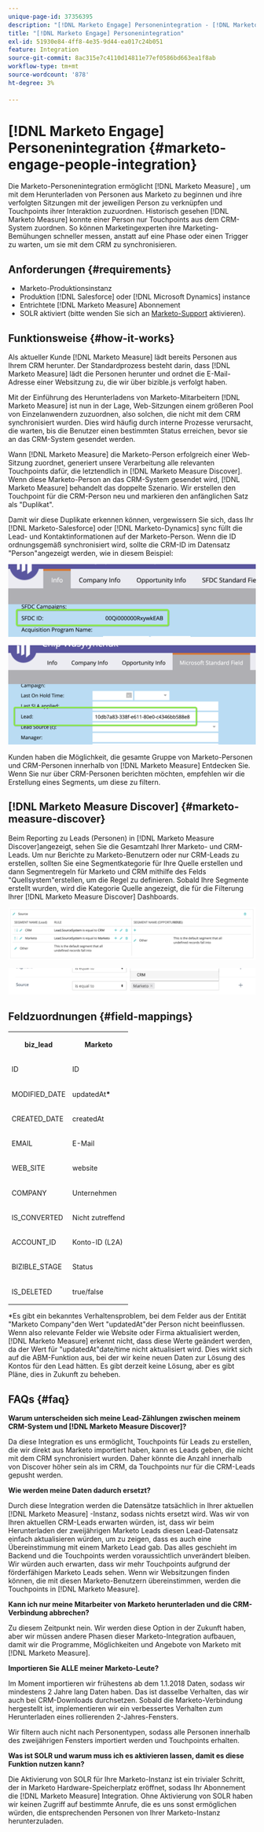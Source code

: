 ```yaml
---
unique-page-id: 37356395
description: "[!DNL Marketo Engage] Personenintegration - [!DNL Marketo Measure] - Produktdokumentation"
title: "[!DNL Marketo Engage] Personenintegration"
exl-id: 51930e84-4ff8-4e35-9d44-ea017c24b051
feature: Integration
source-git-commit: 8ac315e7c4110d14811e77ef0586bd663ea1f8ab
workflow-type: tm+mt
source-wordcount: '878'
ht-degree: 3%

---
```


# [!DNL Marketo Engage] Personenintegration {#marketo-engage-people-integration}

Die Marketo-Personenintegration ermöglicht [!DNL Marketo Measure] , um mit dem Herunterladen von Personen aus Marketo zu beginnen und ihre verfolgten Sitzungen mit der jeweiligen Person zu verknüpfen und Touchpoints ihrer Interaktion zuzuordnen. Historisch gesehen [!DNL Marketo Measure] konnte einer Person nur Touchpoints aus dem CRM-System zuordnen. So können Marketingexperten ihre Marketing-Bemühungen schneller messen, anstatt auf eine Phase oder einen Trigger zu warten, um sie mit dem CRM zu synchronisieren.

## Anforderungen {#requirements}

* Marketo-Produktionsinstanz
* Produktion [!DNL Salesforce] oder [!DNL Microsoft Dynamics] instance
* Entrichtete [!DNL Marketo Measure] Abonnement
* SOLR aktiviert (bitte wenden Sie sich an [Marketo-Support](https://nation.marketo.com/t5/Support/ct-p/Support) aktivieren).

## Funktionsweise {#how-it-works}

Als aktueller Kunde [!DNL Marketo Measure] lädt bereits Personen aus Ihrem CRM herunter. Der Standardprozess besteht darin, dass [!DNL Marketo Measure] lädt die Personen herunter und ordnet die E-Mail-Adresse einer Websitzung zu, die wir über bizible.js verfolgt haben.

Mit der Einführung des Herunterladens von Marketo-Mitarbeitern [!DNL Marketo Measure] ist nun in der Lage, Web-Sitzungen einem größeren Pool von Einzelanwendern zuzuordnen, also solchen, die nicht mit dem CRM synchronisiert wurden. Dies wird häufig durch interne Prozesse verursacht, die warten, bis die Benutzer einen bestimmten Status erreichen, bevor sie an das CRM-System gesendet werden.

Wann [!DNL Marketo Measure] die Marketo-Person erfolgreich einer Web-Sitzung zuordnet, generiert unsere Verarbeitung alle relevanten Touchpoints dafür, die letztendlich in [!DNL Marketo Measure Discover]. Wenn diese Marketo-Person an das CRM-System gesendet wird, [!DNL Marketo Measure] behandelt das doppelte Szenario. Wir erstellen den Touchpoint für die CRM-Person neu und markieren den anfänglichen Satz als &quot;Duplikat&quot;.

Damit wir diese Duplikate erkennen können, vergewissern Sie sich, dass Ihr [!DNL Marketo-Salesforce] oder [!DNL Marketo-Dynamics] sync füllt die Lead- und Kontaktinformationen auf der Marketo-Person. Wenn die ID ordnungsgemäß synchronisiert wird, sollte die CRM-ID im Datensatz &quot;Person&quot;angezeigt werden, wie in diesem Beispiel:

![](assets/5a.png)

![](assets/5b.png)

Kunden haben die Möglichkeit, die gesamte Gruppe von Marketo-Personen und CRM-Personen innerhalb von [!DNL Marketo Measure] Entdecken Sie. Wenn Sie nur über CRM-Personen berichten möchten, empfehlen wir die Erstellung eines Segments, um diese zu filtern.

## [!DNL Marketo Measure Discover] {#marketo-measure-discover}

Beim Reporting zu Leads (Personen) in [!DNL Marketo Measure Discover]angezeigt, sehen Sie die Gesamtzahl Ihrer Marketo- und CRM-Leads. Um nur Berichte zu Marketo-Benutzern oder nur CRM-Leads zu erstellen, sollten Sie eine Segmentkategorie für Ihre Quelle erstellen und dann Segmentregeln für Marketo und CRM mithilfe des Felds &quot;Quellsystem&quot;erstellen, um die Regel zu definieren. Sobald Ihre Segmente erstellt wurden, wird die Kategorie Quelle angezeigt, die für die Filterung Ihrer [!DNL Marketo Measure Discover] Dashboards.

![](assets/bizible-discover-1.png)

![](assets/bizible-discover-2.png)

## Feldzuordnungen {#field-mappings}

<table> 
 <colgroup> 
  <col> 
  <col> 
 </colgroup> 
 <tbody> 
  <tr> 
   <th><p><strong>biz_lead</strong></p></th> 
   <th><p><strong>Marketo</strong></p></th> 
  </tr> 
  <tr> 
   <td><p>ID</p></td> 
   <td><p>ID</p></td> 
  </tr> 
  <tr> 
   <td><p>MODIFIED_DATE</p></td> 
   <td><p>updatedAt<strong>*</strong></p></td> 
  </tr> 
  <tr> 
   <td><p>CREATED_DATE</p></td> 
   <td><p>createdAt</p></td> 
  </tr> 
  <tr> 
   <td><p>EMAIL</p></td> 
   <td><p>E-Mail</p></td> 
  </tr> 
  <tr> 
   <td><p>WEB_SITE</p></td> 
   <td><p>website</p></td> 
  </tr> 
  <tr> 
   <td><p>COMPANY</p></td> 
   <td><p>Unternehmen</p></td> 
  </tr> 
  <tr> 
   <td><p>IS_CONVERTED</p></td> 
   <td><p>Nicht zutreffend</p></td> 
  </tr> 
  <tr> 
   <td><p>ACCOUNT_ID</p></td> 
   <td><p>Konto-ID (L2A)</p></td> 
  </tr> 
  <tr> 
   <td><p>BIZIBLE_STAGE</p></td> 
   <td><p>Status</p></td> 
  </tr> 
  <tr> 
   <td><p>IS_DELETED</p></td> 
   <td><p>true/false</p></td> 
  </tr> 
 </tbody> 
</table>

*Es gibt ein bekanntes Verhaltensproblem, bei dem Felder aus der Entität &quot;Marketo Company&quot;den Wert &quot;updatedAt&quot;der Person nicht beeinflussen. Wenn also relevante Felder wie Website oder Firma aktualisiert werden, [!DNL Marketo Measure] erkennt nicht, dass diese Werte geändert werden, da der Wert für &quot;updatedAt&quot;date/time nicht aktualisiert wird. Dies wirkt sich auf die ABM-Funktion aus, bei der wir keine neuen Daten zur Lösung des Kontos für den Lead hätten. Es gibt derzeit keine Lösung, aber es gibt Pläne, dies in Zukunft zu beheben.

## FAQs {#faq}

**Warum unterscheiden sich meine Lead-Zählungen zwischen meinem CRM-System und [!DNL Marketo Measure Discover]?**

Da diese Integration es uns ermöglicht, Touchpoints für Leads zu erstellen, die wir direkt aus Marketo importiert haben, kann es Leads geben, die nicht mit dem CRM synchronisiert wurden. Daher könnte die Anzahl innerhalb von Discover höher sein als im CRM, da Touchpoints nur für die CRM-Leads gepusht werden.

**Wie werden meine Daten dadurch ersetzt?**

Durch diese Integration werden die Datensätze tatsächlich in Ihrer aktuellen [!DNL Marketo Measure] -Instanz, sodass nichts ersetzt wird. Was wir von Ihren aktuellen CRM-Leads erwarten würden, ist, dass wir beim Herunterladen der zweijährigen Marketo Leads diesen Lead-Datensatz einfach aktualisieren würden, um zu zeigen, dass es auch eine Übereinstimmung mit einem Marketo Lead gab. Das alles geschieht im Backend und die Touchpoints werden voraussichtlich unverändert bleiben. Wir würden auch erwarten, dass wir mehr Touchpoints aufgrund der förderfähigen Marketo Leads sehen. Wenn wir Websitzungen finden können, die mit diesen Marketo-Benutzern übereinstimmen, werden die Touchpoints in [!DNL Marketo Measure].

**Kann ich nur meine Mitarbeiter von Marketo herunterladen und die CRM-Verbindung abbrechen?**

Zu diesem Zeitpunkt nein. Wir werden diese Option in der Zukunft haben, aber wir müssen andere Phasen dieser Marketo-Integration aufbauen, damit wir die Programme, Möglichkeiten und Angebote von Marketo mit [!DNL Marketo Measure].

**Importieren Sie ALLE meiner Marketo-Leute?**

Im Moment importieren wir frühestens ab dem 1.1.2018 Daten, sodass wir mindestens 2 Jahre lang Daten haben. Das ist dasselbe Verhalten, das wir auch bei CRM-Downloads durchsetzen. Sobald die Marketo-Verbindung hergestellt ist, implementieren wir ein verbessertes Verhalten zum Herunterladen eines rollierenden 2-Jahres-Fensters.

Wir filtern auch nicht nach Personentypen, sodass alle Personen innerhalb des zweijährigen Fensters importiert werden und Touchpoints erhalten.

**Was ist SOLR und warum muss ich es aktivieren lassen, damit es diese Funktion nutzen kann?**

Die Aktivierung von SOLR für Ihre Marketo-Instanz ist ein trivialer Schritt, der in Marketo Hardware-Speicherplatz eröffnet, sodass Ihr Abonnement die [!DNL Marketo Measure] Integration. Ohne Aktivierung von SOLR haben wir keinen Zugriff auf bestimmte Anrufe, die es uns sonst ermöglichen würden, die entsprechenden Personen von Ihrer Marketo-Instanz herunterzuladen.
